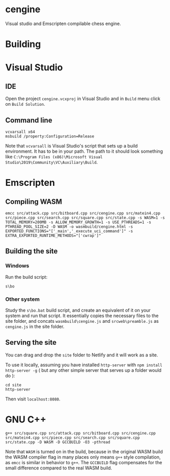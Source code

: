# cengine

Visual studio and Emscripten compilable chess engine.

# Building

# Visual Studio

## IDE

Open the project `cengine.vcxproj` in Visual Studio and in `Build` menu click on `Build Solution`.

## Command line

```
vcvarsall x64
msbuild /property:Configuration=Release
```

Note that `vcvarsall` is Visual Studio's script that sets up a build environment. It has to be in your path. The path to it should look something like `C:\Program Files (x86)\Microsoft Visual Studio\2019\Community\VC\Auxiliary\Build`.

# Emscripten

## Compiling WASM

```
emcc src/attack.cpp src/bitboard.cpp src/cengine.cpp src/matein4.cpp src/piece.cpp src/search.cpp src/square.cpp src/state.cpp -s WASM=1 -s TOTAL_MEMORY=200MB -s ALLOW_MEMORY_GROWTH=1 -s USE_PTHREADS=1 -s PTHREAD_POOL_SIZE=2 -D WASM -o wasmbuild/cengine.html -s EXPORTED_FUNCTIONS="['_main','_execute_uci_command']" -s EXTRA_EXPORTED_RUNTIME_METHODS="['cwrap']"
```

## Building the site

### Windows

Run the build script:

```
s\bo
```

### Other system

Study the `s\bo.bat` build script, and create an equivalent of it on your system and run that script. It essentially copies the necessary files to the site folder, and concats `wasmbuild\cengine.js` and `srcweb\preamble.js` as `cengine.js` in the site folder.

## Serving the site

You can drag and drop the `site` folder to Netlify and it will work as a site.

To use it locally, assuming you have installed `http-server` with `npm install http-server -g` ( but any other simple server that serves up a folder would do ):

```
cd site
http-server
```

Then visit `localhost:8080`.

# GNU C++

```
g++ src/square.cpp src/attack.cpp src/bitboard.cpp src/cengine.cpp src/matein4.cpp src/piece.cpp src/search.cpp src/square.cpp src/state.cpp -D WASM -D GCCBUILD -O3 -pthread
```

Note that `WASM` is turned on in the build, because in the original WASM build the WASM compiler flag in many places only means `g++` style compilation, as `emcc` is similar in behavior to `g++`. The `GCCBUILD` flag compensates for the small difference compared to the real WASM build.
